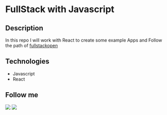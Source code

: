 # FullStack with Javascript

## Description

In this repo I will work with React to create some example Apps and Follow the path of [fullstackopen](https://fullstackopen.com/)

## Technologies

* Javascript
* React

## Follow me

[<img src="https://img.icons8.com/android/24/000000/twitter.png"/>](https://twitter.com/csharls) 
[<img src="https://img.icons8.com/android/24/000000/linkedin.png"/>](https://linkedin.com/in/csharls)